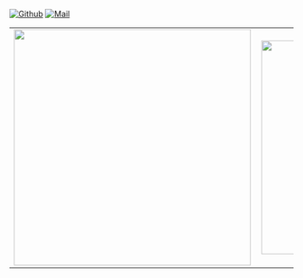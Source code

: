 [![Github](https://img.shields.io/github/followers/aaronkip?label=Follow&style=social)](https://github.com/aaronkip)
[![Mail](https://img.shields.io/badge/-Aaron-gray?style=flat-square&logo=gmail&logoColor=red&link=)](mailto:aaronrono42@gmail.com)


<center>
  <table>
  <tr>
      <td><img width="420px" align="left" src="https://github-readme-stats.vercel.app/api?username=aaronkip&count_private=true&show_icons=true&theme=light&layout=compact" /></td>
      <td><img width="380px" align="left" src="https://github-readme-stats.vercel.app/api/top-langs/?username=aaronkip&hide=html&layout=compact&theme=light" /></td>      
  </tr>   
</table>
</center>
